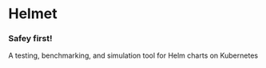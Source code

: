 # Helmet

### Safey first!

A testing, benchmarking, and simulation tool for Helm charts on Kubernetes
